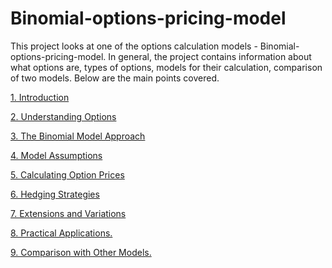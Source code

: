 # Binomial-options-pricing-model
This project looks at one of the options calculation models - Binomial-options-pricing-model. 
In general, the project contains information about what options are, types of options, models for their calculation, comparison of two models. Below are the main points covered.


[1. Introduction](#chapter1)
   
[2. Understanding Options](#chapter2)

[3. The Binomial Model Approach](#chapter3)

[4. Model Assumptions](#chapter4)
    
[5. Calculating Option Prices](#chapter5)

[6. Hedging Strategies](#chapter6)

[7. Extensions and Variations](#chapter7)

[8. Practical Applications.](#chapter8)

[9. Comparison with Other Models.](#chapter9)

